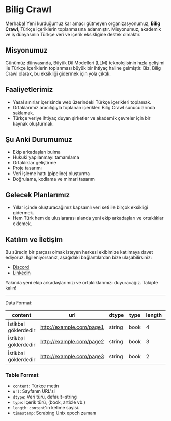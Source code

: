 # Bilig Crawl

Merhaba! Yeni kurduğumuz kar amacı gütmeyen organizasyonumuz, **Bilig Crawl**, Türkçe içeriklerin toplanmasına adanmıştır. Misyonumuz, akademik ve iş dünyasının Türkçe veri ve içerik eksikliğine destek olmaktır.

## Misyonumuz

Günümüz dünyasında, Büyük Dil Modelleri (LLM) teknolojisinin hızla gelişimi ile Türkçe içeriklerin toplanması büyük bir ihtiyaç haline gelmiştir. Biz, Bilig Crawl olarak, bu eksikliği gidermek için yola çıktık.

## Faaliyetlerimiz

- Yasal sınırlar içerisinde web üzerindeki Türkçe içerikleri toplamak.
- Ortaklarımız aracılığıyla toplanan içerikleri Bilig Crawl sunucularında saklamak.
- Türkçe veriye ihtiyaç duyan şirketler ve akademik çevreler için bir kaynak oluşturmak.

## Şu Anki Durumumuz

- Ekip arkadaşları bulma
- Hukuki yapılanmayı tamamlama
- Ortaklıklar geliştirme
- Proje tasarımı
- Veri işleme hattı (pipeline) oluşturma
- Doğrulama, kodlama ve mimari tasarım

## Gelecek Planlarımız

- Yıllar içinde oluşturacağımız kapsamlı veri seti ile birçok eksikliği gidermek.
- Hem Türk hem de uluslararası alanda yeni ekip arkadaşları ve ortaklıklar eklemek.

## Katılım ve İletişim

Bu sürecin bir parçası olmak isteyen herkesi ekibimize katılmaya davet ediyoruz. İlgileniyorsanız, aşağıdaki bağlantılardan bize ulaşabilirsiniz:

- [Discord](https://discord.gg/stMFSKa7)
- [Linkedin](https://www.linkedin.com/company/biligcrawl)


Yakında yeni ekip arkadaşlarımızı ve ortaklıklarımızı duyuracağız. Takipte kalın!

--- 

Data Format:

| content                | url                      | dtype  | type | length | timestamp    |
|------------------------|--------------------------|--------|------|--------|--------------|
| İstikbal göklerdedir   | http://example.com/page1 | string | book | 4      | 1617187200   |
| İstikbal göklerdedir   | http://example.com/page2 | string | book | 3      | 1617187260   |
| İstikbal göklerdedir   | http://example.com/page3 | string | book | 2      | 1617187320   |

### Table Format

- `content`: Türkçe metin
- `url`: Sayfanın URL'si
- `dtype`: Veri türü, default=string
- `type`: İçerik türü, (book, article vb.)
- `length`: `content`'in kelime sayisi.
- `timestamp`: Scrabing Unix epoch zamanı
